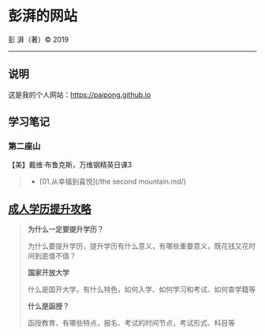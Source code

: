 # 彭湃的网站

彭 湃（著）&copy; 2019

---

## 说明

这是我的个人网站：https://paipong.github.io

## 学习笔记

### 第二座山

【美】戴维·布鲁克斯，万维钢精英日课3

> - [01.从幸福到喜悦](/the second mountain.md/)



## [成人学历提升攻略](https://paipong.github.io/paipong.github.io-adult-education/#/)
>
>**为什么一定要提升学历？**
>
> 为什么要提升学历，提升学历有什么意义，有哪些重要意义，既花钱又花时间到底值不值？
>
>**国家开放大学**
>
>什么是国开大学，有什么特色，如何入学、如何学习和考试、如何查学籍等
>
>**什么是函授？**
>
> 函授教育，有哪些特点，报名、考试的时间节点，考试形式、科目等
